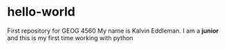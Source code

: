 # hello-world
First repository for GEOG 4560
My name is Kalvin Eddleman. I am a **junior** and this is my first time working with python 
